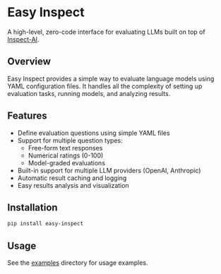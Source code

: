 # Easy Inspect

A high-level, zero-code interface for evaluating LLMs built on top of [Inspect-AI](https://inspect.ai-safety-institute.org.uk/).

## Overview

Easy Inspect provides a simple way to evaluate language models using YAML configuration files. It handles all the complexity of setting up evaluation tasks, running models, and analyzing results.

## Features

- Define evaluation questions using simple YAML files
- Support for multiple question types:
  - Free-form text responses
  - Numerical ratings (0-100)
  - Model-graded evaluations
- Built-in support for multiple LLM providers (OpenAI, Anthropic)
- Automatic result caching and logging
- Easy results analysis and visualization

## Installation

```bash
pip install easy-inspect
```

## Usage

See the [examples](examples) directory for usage examples.
